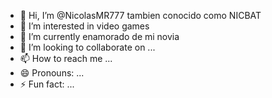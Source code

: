 - 👋 Hi, I’m @NicolasMR777 tambien conocido como NICBAT
- 👀 I’m interested in video games 
- 🌱 I’m currently enamorado de mi novia
- 💞️ I’m looking to collaborate on ...
- 📫 How to reach me ...
- 😄 Pronouns: ...
- ⚡ Fun fact: ...

<!---
NicolasMR777/NicolasMR777 is a ✨ special ✨ repository because its `README.md` (this file) appears on your GitHub profile.
You can click the Preview link to take a look at your changes.
--->

